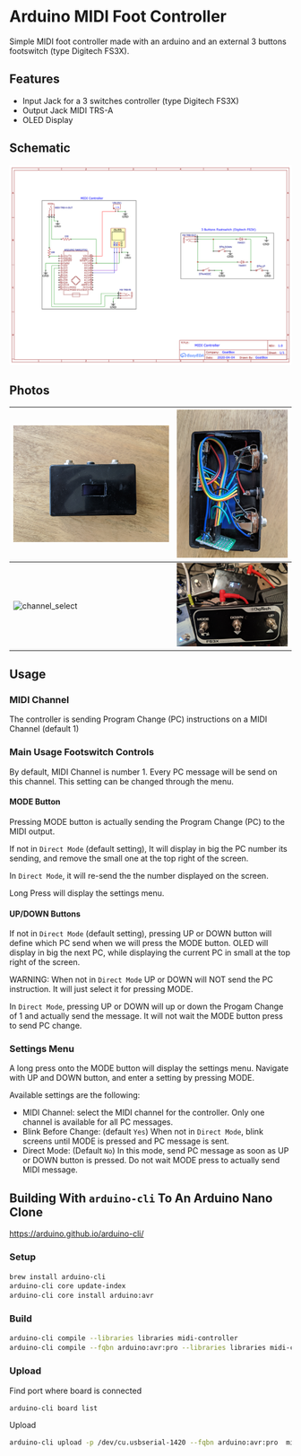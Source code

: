 # Arduino MIDI Foot Controller

Simple MIDI foot controller made with an arduino and an external 3 buttons footswitch (type Digitech FS3X).

## Features

- Input Jack for a 3 switches controller (type Digitech FS3X)
- Output Jack MIDI TRS-A
- OLED Display


## Schematic

![Schematic](doc/MIDIControllerSchematic.png)

## Photos

![outside](doc/outside.jpg) | ![inside](doc/inside.jpg)
---------|--------
![channel_select](doc/channel_select.jpg) | ![footswitch](doc/footswitch.jpg)

## Usage

### MIDI Channel

The controller is sending Program Change (PC) instructions on a MIDI Channel (default 1)

### Main Usage Footswitch Controls

By default, MIDI Channel is number 1. Every PC message will be send on this channel. This setting can be changed through the menu.

#### MODE Button

Pressing MODE button is actually sending the Program Change (PC) to the MIDI output.

If not in `Direct Mode` (default setting), It will display in big the PC number its sending, and remove the small one at the top right of the screen.

In `Direct Mode`, it will re-send the the number displayed on the screen.

Long Press will display the settings menu.


#### UP/DOWN Buttons

If not in `Direct Mode` (default setting), pressing UP or DOWN button will define which PC send when we will press the MODE button.
OLED will display in big the next PC, while displaying the current PC in small at the top right of the screen. 

WARNING: When not in `Direct Mode` UP or DOWN will NOT send the PC instruction. It will just select it for pressing MODE.


In `Direct Mode`, pressing UP or DOWN will up or down the Progam Change of 1 and actually send the message. It will not wait the MODE button press to send PC change.


### Settings Menu

A long press onto the MODE button will display the settings menu. Navigate with UP and DOWN button, and enter a setting by pressing MODE.

Available settings are the following:
- MIDI Channel: select the MIDI channel for the controller. Only one channel is available for all PC messages.
- Blink Before Change: (default `Yes`) When not in `Direct Mode`, blink screens until MODE is pressed and PC message is sent.
- Direct Mode: (Default `No`) In this mode, send PC message as soon as UP or DOWN button is pressed. Do not wait MODE press to actually send MIDI message. 


## Building With `arduino-cli` To An Arduino Nano Clone

https://arduino.github.io/arduino-cli/

### Setup

```bash
brew install arduino-cli
arduino-cli core update-index
arduino-cli core install arduino:avr
```

### Build

```bash
arduino-cli compile --libraries libraries midi-controller
arduino-cli compile --fqbn arduino:avr:pro --libraries libraries midi-controller
```

### Upload

Find port where board is connected
```bash
arduino-cli board list
```

Upload
```bash
arduino-cli upload -p /dev/cu.usbserial-1420 --fqbn arduino:avr:pro  midi-controller
```
